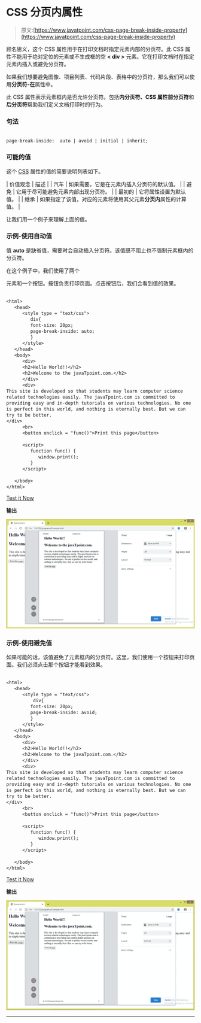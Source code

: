 # CSS 分页内属性

> 原文:[https://www.javatpoint.com/css-page-break-inside-property](https://www.javatpoint.com/css-page-break-inside-property)

顾名思义，这个 CSS 属性用于在打印文档时指定元素内部的分页符。此 CSS 属性不能用于绝对定位的元素或不生成框的空 **< div >** 元素。它在打印文档时在指定元素内插入或避免分页符。

如果我们想要避免图像、项目列表、代码片段、表格中的分页符，那么我们可以使用**分页符-在**属性中。

此 CSS 属性表示元素框内是否允许分页符。包括**内分页符、**CSS 属性**前分页符**和**后分页符**帮助我们定义文档打印时的行为。

### 句法

```

page-break-inside:  auto | avoid | initial | inherit;

```

### 可能的值

这个 [CSS](https://www.javatpoint.com/css-tutorial) 属性的值的简要说明列表如下。

| 价值观念 | 描述 |
| 汽车 | 如果需要，它是在元素内插入分页符的默认值。 |
| 避免 | 它用于尽可能避免元素内部出现分页符。 |
| 最初的 | 它将属性设置为默认值。 |
| 继承 | 如果指定了该值，对应的元素将使用其父元素**分页内**属性的计算值。 |

让我们用一个例子来理解上面的值。

### 示例-使用自动值

值 **auto** 是缺省值，需要时会自动插入分页符。该值既不阻止也不强制元素框内的分页符。

在这个例子中，我们使用了两个

元素和一个按钮。按钮负责打印页面。点击按钮后，我们会看到值的效果。

```

<html>
   <head> 
      <style type = "text/css">
         div{
		 font-size: 20px;
		 page-break-inside: auto;
		 }
      </style>
   </head>
   <body>
      <div>
	  <h2>Hello World!!</h2>
	  <h2>Welcome to the javaTpoint.com.</h2>
      </div>
      <div>
This site is developed so that students may learn computer science related technologies easily. The javaTpoint.com is committed to providing easy and in-depth tutorials on various technologies. No one is perfect in this world, and nothing is eternally best. But we can try to be better.      
</div>
      <br>
      <button onclick = "func()">Print this page</button>

      <script>
         function func() {
            window.print();
         }
      </script>

   </body>
</html>

```

[Test it Now](https://www.javatpoint.com/oprweb/test.jsp?filename=CSSpagebreakinsideproperty1)

**输出**

![CSS page-break-inside property](img/6fc4a0cb93d3d45e0c37a7ad460927d3.png)

### 示例-使用避免值

如果可能的话，该值避免了元素框内的分页符。这里，我们使用一个按钮来打印页面。我们必须点击那个按钮才能看到效果。

```

<html>
   <head> 
      <style type = "text/css">
          div{
		 font-size: 20px;
		 page-break-inside: avoid;
		 }
      </style>
   </head>
   <body>
      <div>
	  <h2>Hello World!!</h2>
	  <h2>Welcome to the javaTpoint.com.</h2>
      </div>
      <div>
This site is developed so that students may learn computer science related technologies easily. The javaTpoint.com is committed to providing easy and in-depth tutorials on various technologies. No one is perfect in this world, and nothing is eternally best. But we can try to be better.      
</div>
      <br>
      <button onclick = "func()">Print this page</button>

      <script>
         function func() {
            window.print();
         }
      </script>

   </body>
</html>

```

[Test it Now](https://www.javatpoint.com/oprweb/test.jsp?filename=CSSpagebreakinsideproperty2)

**输出**

![CSS page-break-inside property](img/bae6ba127772952f0d39d8800871b3ee.png)

* * *